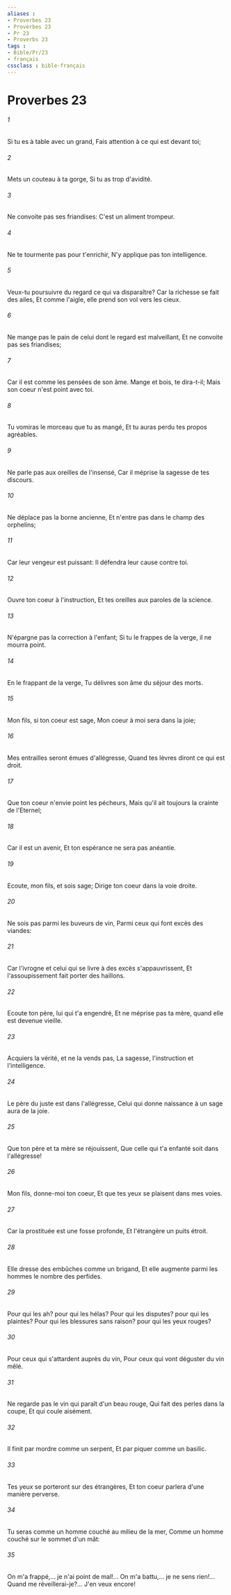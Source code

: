 ```yaml
---
aliases : 
- Proverbes 23
- Proverbes 23
- Pr 23
- Proverbs 23
tags : 
- Bible/Pr/23
- français
cssclass : bible-français
---
```


# Proverbes 23

###### 1
Si tu es à table avec un grand, Fais attention à ce qui est devant toi;
###### 2
Mets un couteau à ta gorge, Si tu as trop d'avidité.
###### 3
Ne convoite pas ses friandises: C'est un aliment trompeur.
###### 4
Ne te tourmente pas pour t'enrichir, N'y applique pas ton intelligence.
###### 5
Veux-tu poursuivre du regard ce qui va disparaître? Car la richesse se fait des ailes, Et comme l'aigle, elle prend son vol vers les cieux.
###### 6
Ne mange pas le pain de celui dont le regard est malveillant, Et ne convoite pas ses friandises;
###### 7
Car il est comme les pensées de son âme. Mange et bois, te dira-t-il; Mais son coeur n'est point avec toi.
###### 8
Tu vomiras le morceau que tu as mangé, Et tu auras perdu tes propos agréables.
###### 9
Ne parle pas aux oreilles de l'insensé, Car il méprise la sagesse de tes discours.
###### 10
Ne déplace pas la borne ancienne, Et n'entre pas dans le champ des orphelins;
###### 11
Car leur vengeur est puissant: Il défendra leur cause contre toi.
###### 12
Ouvre ton coeur à l'instruction, Et tes oreilles aux paroles de la science.
###### 13
N'épargne pas la correction à l'enfant; Si tu le frappes de la verge, il ne mourra point.
###### 14
En le frappant de la verge, Tu délivres son âme du séjour des morts.
###### 15
Mon fils, si ton coeur est sage, Mon coeur à moi sera dans la joie;
###### 16
Mes entrailles seront émues d'allégresse, Quand tes lèvres diront ce qui est droit.
###### 17
Que ton coeur n'envie point les pécheurs, Mais qu'il ait toujours la crainte de l'Eternel;
###### 18
Car il est un avenir, Et ton espérance ne sera pas anéantie.
###### 19
Ecoute, mon fils, et sois sage; Dirige ton coeur dans la voie droite.
###### 20
Ne sois pas parmi les buveurs de vin, Parmi ceux qui font excès des viandes:
###### 21
Car l'ivrogne et celui qui se livre à des excès s'appauvrissent, Et l'assoupissement fait porter des haillons.
###### 22
Ecoute ton père, lui qui t'a engendré, Et ne méprise pas ta mère, quand elle est devenue vieille.
###### 23
Acquiers la vérité, et ne la vends pas, La sagesse, l'instruction et l'intelligence.
###### 24
Le père du juste est dans l'allégresse, Celui qui donne naissance à un sage aura de la joie.
###### 25
Que ton père et ta mère se réjouissent, Que celle qui t'a enfanté soit dans l'allégresse!
###### 26
Mon fils, donne-moi ton coeur, Et que tes yeux se plaisent dans mes voies.
###### 27
Car la prostituée est une fosse profonde, Et l'étrangère un puits étroit.
###### 28
Elle dresse des embûches comme un brigand, Et elle augmente parmi les hommes le nombre des perfides.
###### 29
Pour qui les ah? pour qui les hélas? Pour qui les disputes? pour qui les plaintes? Pour qui les blessures sans raison? pour qui les yeux rouges?
###### 30
Pour ceux qui s'attardent auprès du vin, Pour ceux qui vont déguster du vin mêlé.
###### 31
Ne regarde pas le vin qui paraît d'un beau rouge, Qui fait des perles dans la coupe, Et qui coule aisément.
###### 32
Il finit par mordre comme un serpent, Et par piquer comme un basilic.
###### 33
Tes yeux se porteront sur des étrangères, Et ton coeur parlera d'une manière perverse.
###### 34
Tu seras comme un homme couché au milieu de la mer, Comme un homme couché sur le sommet d'un mât:
###### 35
On m'a frappé,... je n'ai point de mal!... On m'a battu,... je ne sens rien!... Quand me réveillerai-je?... J'en veux encore!
